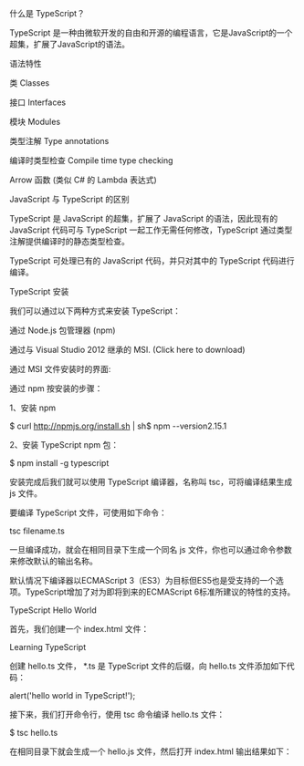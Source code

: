 什么是 TypeScript？

TypeScript 是一种由微软开发的自由和开源的编程语言，它是JavaScript的一个超集，扩展了JavaScript的语法。

语法特性

类 Classes

接口 Interfaces

模块 Modules

类型注解 Type annotations

编译时类型检查 Compile time type checking

Arrow 函数 (类似 C# 的 Lambda 表达式)

JavaScript 与 TypeScript 的区别

TypeScript 是 JavaScript 的超集，扩展了 JavaScript 的语法，因此现有的 JavaScript 代码可与 TypeScript 一起工作无需任何修改，TypeScript 通过类型注解提供编译时的静态类型检查。

TypeScript 可处理已有的 JavaScript 代码，并只对其中的 TypeScript 代码进行编译。

TypeScript 安装

我们可以通过以下两种方式来安装 TypeScript：

通过 Node.js 包管理器 (npm)

通过与 Visual Studio 2012 继承的 MSI. (Click here to download)

通过 MSI 文件安装时的界面:

通过 npm 按安装的步骤：

1、安装 npm

$ curl http://npmjs.org/install.sh | sh$ npm --version2.15.1

2、安装 TypeScript npm 包：

$ npm install -g typescript

安装完成后我们就可以使用 TypeScript 编译器，名称叫 tsc，可将编译结果生成 js 文件。

要编译 TypeScript 文件，可使用如下命令：

tsc filename.ts

一旦编译成功，就会在相同目录下生成一个同名 js 文件，你也可以通过命令参数来修改默认的输出名称。

默认情况下编译器以ECMAScript 3（ES3）为目标但ES5也是受支持的一个选项。TypeScript增加了对为即将到来的ECMAScript 6标准所建议的特性的支持。

TypeScript Hello World

首先，我们创建一个 index.html 文件：

Learning TypeScript

创建 hello.ts 文件， *.ts 是 TypeScript 文件的后缀，向 hello.ts 文件添加如下代码：

alert('hello world in TypeScript!');

接下来，我们打开命令行，使用 tsc 命令编译 hello.ts 文件：

$ tsc hello.ts

在相同目录下就会生成一个 hello.js 文件，然后打开 index.html 输出结果如下：